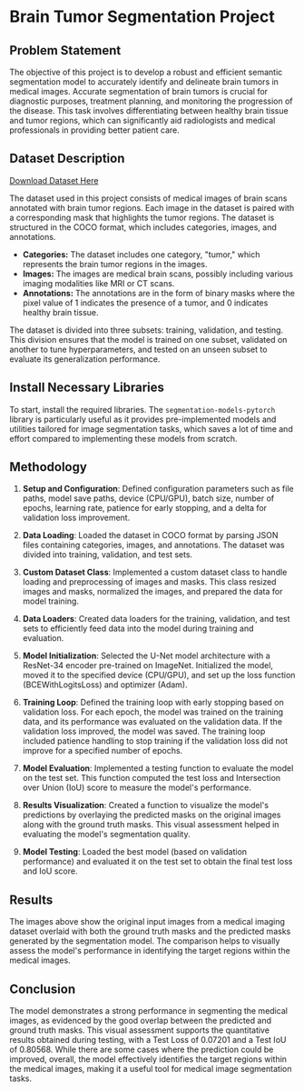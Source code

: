 # Brain Tumor Segmentation Project

## Problem Statement

The objective of this project is to develop a robust and efficient semantic segmentation model to accurately identify and delineate brain tumors in medical images. Accurate segmentation of brain tumors is crucial for diagnostic purposes, treatment planning, and monitoring the progression of the disease. This task involves differentiating between healthy brain tissue and tumor regions, which can significantly aid radiologists and medical professionals in providing better patient care.

## Dataset Description

[Download Dataset Here](https://www.kaggle.com/datasets/pkdarabi/brain-tumor-image-dataset-semantic-segmentation/data)

The dataset used in this project consists of medical images of brain scans annotated with brain tumor regions. Each image in the dataset is paired with a corresponding mask that highlights the tumor regions. The dataset is structured in the COCO format, which includes categories, images, and annotations.

- **Categories:** The dataset includes one category, "tumor," which represents the brain tumor regions in the images.
- **Images:** The images are medical brain scans, possibly including various imaging modalities like MRI or CT scans.
- **Annotations:** The annotations are in the form of binary masks where the pixel value of 1 indicates the presence of a tumor, and 0 indicates healthy brain tissue.

The dataset is divided into three subsets: training, validation, and testing. This division ensures that the model is trained on one subset, validated on another to tune hyperparameters, and tested on an unseen subset to evaluate its generalization performance.

## Install Necessary Libraries

To start, install the required libraries. The `segmentation-models-pytorch` library is particularly useful as it provides pre-implemented models and utilities tailored for image segmentation tasks, which saves a lot of time and effort compared to implementing these models from scratch.

## Methodology

1. **Setup and Configuration**: Defined configuration parameters such as file paths, model save paths, device (CPU/GPU), batch size, number of epochs, learning rate, patience for early stopping, and a delta for validation loss improvement.

2. **Data Loading**: Loaded the dataset in COCO format by parsing JSON files containing categories, images, and annotations. The dataset was divided into training, validation, and test sets.

3. **Custom Dataset Class**: Implemented a custom dataset class to handle loading and preprocessing of images and masks. This class resized images and masks, normalized the images, and prepared the data for model training.

4. **Data Loaders**: Created data loaders for the training, validation, and test sets to efficiently feed data into the model during training and evaluation.

5. **Model Initialization**: Selected the U-Net model architecture with a ResNet-34 encoder pre-trained on ImageNet. Initialized the model, moved it to the specified device (CPU/GPU), and set up the loss function (BCEWithLogitsLoss) and optimizer (Adam).

6. **Training Loop**: Defined the training loop with early stopping based on validation loss. For each epoch, the model was trained on the training data, and its performance was evaluated on the validation data. If the validation loss improved, the model was saved. The training loop included patience handling to stop training if the validation loss did not improve for a specified number of epochs.

7. **Model Evaluation**: Implemented a testing function to evaluate the model on the test set. This function computed the test loss and Intersection over Union (IoU) score to measure the model's performance.

8. **Results Visualization**: Created a function to visualize the model's predictions by overlaying the predicted masks on the original images along with the ground truth masks. This visual assessment helped in evaluating the model's segmentation quality.

9. **Model Testing**: Loaded the best model (based on validation performance) and evaluated it on the test set to obtain the final test loss and IoU score.

## Results

The images above show the original input images from a medical imaging dataset overlaid with both the ground truth masks and the predicted masks generated by the segmentation model. The comparison helps to visually assess the model's performance in identifying the target regions within the medical images.

## Conclusion

The model demonstrates a strong performance in segmenting the medical images, as evidenced by the good overlap between the predicted and ground truth masks. This visual assessment supports the quantitative results obtained during testing, with a Test Loss of 0.07201 and a Test IoU of 0.80568. While there are some cases where the prediction could be improved, overall, the model effectively identifies the target regions within the medical images, making it a useful tool for medical image segmentation tasks.

